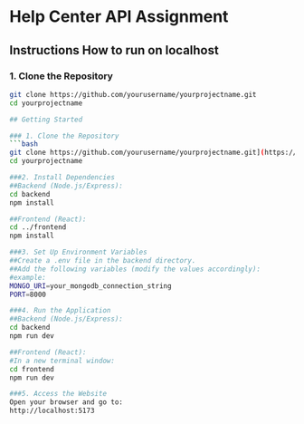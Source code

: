 # Help Center API Assignment

## Instructions How to run on localhost

### 1. Clone the Repository

```bash or VS Code
git clone https://github.com/yourusername/yourprojectname.git
cd yourprojectname

## Getting Started

### 1. Clone the Repository
```bash
git clone https://github.com/yourusername/yourprojectname.git](https://github.com/soheb21/fullstack-assignment/tree/main
cd yourprojectname

###2. Install Dependencies
##Backend (Node.js/Express):
cd backend
npm install

##Frontend (React):
cd ../frontend
npm install

###3. Set Up Environment Variables
##Create a .env file in the backend directory.
##Add the following variables (modify the values accordingly):
#example:
MONGO_URI=your_mongodb_connection_string
PORT=8000

###4. Run the Application
##Backend (Node.js/Express):
cd backend
npm run dev

##Frontend (React):
#In a new terminal window:
cd frontend
npm run dev

###5. Access the Website
Open your browser and go to:
http://localhost:5173
